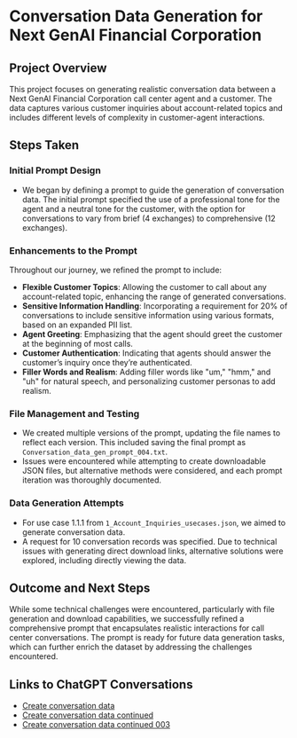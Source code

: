 # Conversation Data Generation for Next GenAI Financial Corporation

## Project Overview
This project focuses on generating realistic conversation data between a Next GenAI Financial Corporation call center agent and a customer. The data captures various customer inquiries about account-related topics and includes different levels of complexity in customer-agent interactions.

## Steps Taken

### Initial Prompt Design
- We began by defining a prompt to guide the generation of conversation data. The initial prompt specified the use of a professional tone for the agent and a neutral tone for the customer, with the option for conversations to vary from brief (4 exchanges) to comprehensive (12 exchanges).

### Enhancements to the Prompt
Throughout our journey, we refined the prompt to include:
- **Flexible Customer Topics**: Allowing the customer to call about any account-related topic, enhancing the range of generated conversations.
- **Sensitive Information Handling**: Incorporating a requirement for 20% of conversations to include sensitive information using various formats, based on an expanded PII list.
- **Agent Greeting**: Emphasizing that the agent should greet the customer at the beginning of most calls.
- **Customer Authentication**: Indicating that agents should answer the customer’s inquiry once they’re authenticated.
- **Filler Words and Realism**: Adding filler words like "um," "hmm," and "uh" for natural speech, and personalizing customer personas to add realism.

### File Management and Testing
- We created multiple versions of the prompt, updating the file names to reflect each version. This included saving the final prompt as `Conversation_data_gen_prompt_004.txt`.
- Issues were encountered while attempting to create downloadable JSON files, but alternative methods were considered, and each prompt iteration was thoroughly documented.

### Data Generation Attempts
- For use case 1.1.1 from `1_Account_Inquiries_usecases.json`, we aimed to generate conversation data.
- A request for 10 conversation records was specified. Due to technical issues with generating direct download links, alternative solutions were explored, including directly viewing the data.

## Outcome and Next Steps
While some technical challenges were encountered, particularly with file generation and download capabilities, we successfully refined a comprehensive prompt that encapsulates realistic interactions for call center conversations. The prompt is ready for future data generation tasks, which can further enrich the dataset by addressing the challenges encountered.

## Links to ChatGPT Conversations
- [Create conversation data](https://chatgpt.com/share/67049f01-786c-800e-8165-2ad376bd18b9)
- [Create conversation data continued](https://chatgpt.com/share/67074afc-eba0-800e-bea2-110ff7ad1186)
- [Create conversation data continued 003](https://chatgpt.com/share/67074b1c-84dc-800e-9f44-663d4ec2255a)
